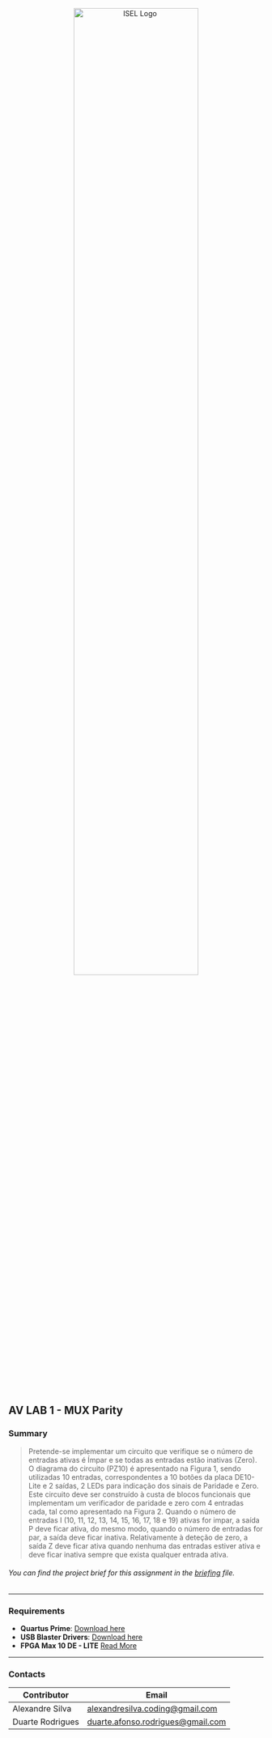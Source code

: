 <p align="center">
  <img src="https://www.isel.pt/sites/default/files/001_imagens_isel/Logotipos/logo_ISEL_principal_Branco.png" alt="ISEL Logo" width="70%">
</p>


## AV LAB 1 - MUX Parity

### Summary
> Pretende-se implementar um circuito que verifique se o número de entradas ativas é Ímpar e se todas as entradas estão inativas (Zero).
O diagrama do circuito (PZ10) é apresentado na Figura 1, sendo utilizadas 10 entradas, correspondentes a 10 botões da placa DE10-Lite e 2 saídas, 2 LEDs para indicação dos sinais de Paridade e Zero. Este circuito deve ser construído à custa de blocos funcionais que implementam um verificador de paridade e zero com 4 entradas cada, tal como apresentado na Figura 2.
Quando o número de entradas I (10, 11, 12, 13, 14, 15, 16, 17, 18 e 19) ativas for impar, a saída P deve ficar ativa, do mesmo modo, quando o número de entradas for par, a saída deve ficar inativa. Relativamente à deteção de zero, a saída Z deve ficar ativa quando nenhuma das entradas estiver ativa e deve ficar inativa sempre que exista qualquer entrada ativa.
###### You can find the project brief for this assignment in the [briefing](docs/assignment.pdf) file.


---

### **Requirements**
- **Quartus Prime**: [Download here](https://www.intel.com.br/content/www/br/pt/products/details/fpga/development-tools/quartus-prime.html)
- **USB Blaster Drivers**: [Download here](https://2425moodle.isel.pt/pluginfile.php/1249818/mod_folder/content/0/Material%20de%20apoio/usb-blaster.zip?forcedownload=1)
- **FPGA Max 10 DE - LITE** [Read More](https://www.terasic.com.tw/cgi-bin/page/archive.pl?Language=English&No=1021)

---

### Contacts

| Contributor        | Email                      |
|--------------------|----------------------------|
| Alexandre Silva    | alexandresilva.coding@gmail.com     |
| Duarte Rodrigues   | duarte.afonso.rodrigues@gmail.com    |


